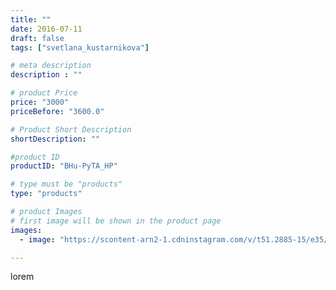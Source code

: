 ```yaml
---
title: ""
date: 2016-07-11
draft: false
tags: ["svetlana_kustarnikova"]

# meta description
description : ""

# product Price
price: "3000"
priceBefore: "3600.0"

# Product Short Description
shortDescription: ""

#product ID
productID: "BHu-PyTA_HP"

# type must be "products"
type: "products"

# product Images
# first image will be shown in the product page
images:
  - image: "https://scontent-arn2-1.cdninstagram.com/v/t51.2885-15/e35/13671265_1732499567003410_1055531945_n.jpg?se=7&tp=1&_nc_ht=scontent-arn2-1.cdninstagram.com&_nc_cat=110&_nc_ohc=RIMLYlVZ1HAAX9sGchC&ccb=7-4&oh=5417d4728b13110073ebcbc379764a6a&oe=60844E55&ig_cache_key=MTI5MjI0MzkwNjc4Mzg2NzM0Mw%3D%3D.2-ccb7-4"

---
```

lorem
